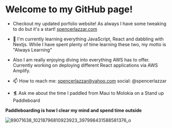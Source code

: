 
# Welcome to my GitHub page!

- Checkout my updated porfolio website! As always I have some tweaking to do but it's a start! [spencerlazzar.com](https://spencerportfolio.netlify.app/)

- 💾 I'm currently learning everything JavaScript, React and dabbling with Nextjs. While I have spent plenty of time learning these two, my motto is "Always Learning"

- Also I am really enjoying diving into everything AWS has to offer. Currently working on deploying different React applications via AWS Amplify.

- 📫 How to reach me: spencerlazzar@yahoo.com social: @spencerlazzar

- 🏄‍ Ask me about the time I paddled from Maui to Molokia on a Stand up Paddleboard



**Paddleboarding is how I clear my mind and spend time outside**


![89071638_10218796810923923_397998431588581376_o](https://user-images.githubusercontent.com/61704549/116324994-03671980-a776-11eb-9478-71415270e2a2.jpg)




